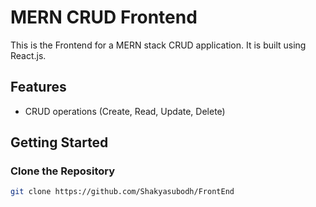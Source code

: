 # MERN CRUD Frontend

This is the Frontend for a MERN stack CRUD application. It is built using React.js.

## Features


- CRUD operations (Create, Read, Update, Delete)



## **Getting Started**

### Clone the Repository
```sh
git clone https://github.com/Shakyasubodh/FrontEnd


